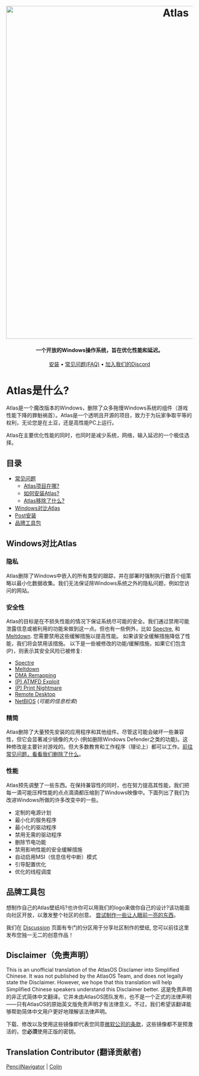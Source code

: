 <h1 align="center">
  <br>
  <a href="http://atlasos.net/"><img src="https://i.imgur.com/xV08gIt.png" alt="Atlas" width="900"></a>
</h1>
<h4 align="center">一个开放的Windows操作系统，旨在优化性能和延迟。</h4>

<p align="center">
  <a href="https://github.com/Atlas-OS/Atlas/wiki/2.-Installing">安装</a>
  •
  <a href="https://github.com/Atlas-OS/Atlas/wiki/1.-FAQ#contents">常见问题(FAQ)</a>
  •
  <a href="https://discord.gg/atlasos">加入我们的Discord</a>
</p>

# Atlas是什么?

Atlas是一个魔改版本的Windows，删除了众多拖慢Windows系统的组件（游戏性能下降的罪魁祸首）。Atlas是一个透明且开源的项目，致力于为玩家争取平等的权利，无论您是在土豆，还是高性能PC上运行。

Atlas在主要优化性能的同时，也同时是减少系统，网络，输入延迟的一个极佳选择。

## 目录

- [常见问题](https://github.com/Atlas-OS/Atlas/wiki/1.-FAQ)
  - [Atlas项目在哪?](https://github.com/Atlas-OS/Atlas/wiki/1.-FAQ#11-what-is-the-atlas-project)
  - [如何安装Atlas?](https://github.com/Atlas-OS/Atlas/wiki/1.-FAQ#12-how-do-i-install-atlas-os)
  - [Atlas移除了什么?](https://github.com/Atlas-OS/Atlas/wiki/1.-FAQ#13-whats-removed-in-atlas-os)
- <a href="#Windows对比Atlas">Windows对比Atlas</a>
- [Post安装](https://github.com/Atlas-OS/Atlas/wiki/3.-Post-Install)
- [品牌工具包](./img/brand-kit.zip)

## Windows对比Atlas

### **隐私**

Atlas删除了Windows中嵌入的所有类型的跟踪，并在部署时强制执行数百个组策略以最小化数据收集。我们无法保证除Windows系统之外的隐私问题，例如您访问的网站。

### **安全性**

Atlas的目标是在不损失性能的情况下保证系统尽可能的安全。我们通过禁用可能泄露信息或被利用的功能来做到这一点。但也有一些例外，比如 [Spectre](https://spectreattack.com/spectre.pdf), 和[Meltdown](https://meltdownattack.com/meltdown.pdf). 您需要禁用这些缓解措施以提高性能。
如果该安全缓解措施降低了性能，我们将会禁用该措施。
以下是一些被修改的功能/缓解措施，如果它们包含(P)，则表示其安全风险已被修复:

- [Spectre](https://spectreattack.com/spectre.pdf)
- [Meltdown](https://meltdownattack.com/meltdown.pdf)
- [DMA Remapping](https://docs.microsoft.com/en-us/windows/security/information-protection/kernel-dma-protection-for-thunderbolt)
- [(P) ATMFD Exploit](https://msrc.microsoft.com/update-guide/en-US/vulnerability/CVE-2020-1020)
- [(P) Print Nightmare](https://us-cert.cisa.gov/ncas/current-activity/2021/06/30/printnightmare-critical-windows-print-spooler-vulnerability)
- [Remote Desktop](https://cve.mitre.org/cgi-bin/cvekey.cgi?keyword=Windows+Remote+Desktop)
- [NetBIOS](https://en.wikipedia.org/wiki/NetBIOS) (*可能的信息检索*)

### **精简**

Atlas删除了大量预先安装的应用程序和其他组件。尽管这可能会破坏一些兼容性，但它会显著减少镜像的大小 (例如删除Windows Defender之类的功能)。这种修改是主要针对游戏的。但大多数教育和工作程序（理论上）都可以工作。[前往常见问题，看看我们删除了什么](https://github.com/Atlas-OS/Atlas/wiki/1.-FAQ#13-whats-removed-in-atlas-os)。

### **性能**

Atlas预先调整了一些东西。在保持兼容性的同时，也在努力提高其性能，我们把每一滴可能压榨性能的点点滴滴都压缩到了Windows映像中。下面列出了我们为改进Windows所做的许多改变中的一些。

- 定制的电源计划
- 最小化的服务程序
- 最小化的驱动程序
- 禁用无需的驱动程序
- 删除节电功能
- 禁用影响性能的安全缓解措施
- 自动启用MSI（信息信号中断）模式
- 引导配置优化
- 优化的线程调度

## 品牌工具包

想制作自己的Atlas壁纸吗?也许你可以用我们的logo来做你自己的设计?该功能面向社区开放，以激发整个社区的创意。 [尝试制作一些让人眼前一亮的东西](./img/brand-kit.zip)。

我们在 [Discussion](https://github.com/Atlas-OS/Atlas/discussions/categories/community-artwork) 页面有专门的分区用于分享社区制作的壁纸, 您可以前往这里发布您独一无二的创意作品！

## Disclaimer（免责声明）

This is an unofficial translation of the AtlasOS Disclamer into Simplified Chinese. It was not published by the AtlasOS Team, and does not legally state the Disclaimer. However, we hope that this translation will help Simplified Chinese speakers understand this Disclaimer better. 
这是免责声明的非正式简体中文翻译。它并未由AtlasOS团队发布，也不是一个正式的法律声明——只有AtlasOS的原始英文版免责声明才有法律意义。不过，我们希望该翻译能够帮助简体中文用户更好地理解该法律声明。 

下载、修改以及使用这些镜像即代表您同意[微软公司的条款](https://www.microsoft.com/en-us/Useterms/Retail/Windows/10/UseTerms_Retail_Windows_10_English.htm)，这些镜像都不是预激活的，您**必须**使用正版的密钥。

## Translation Contributor (翻译贡献者)

[PencilNavigator](https://github.com/PencilNavigator) | [Colin](https://github.com/0bo)
